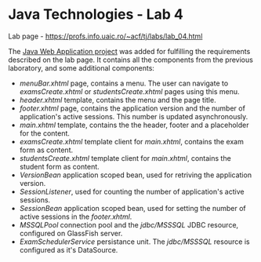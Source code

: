 # Java Technologies - Lab 4

Lab page - https://profs.info.uaic.ro/~acf/tj/labs/lab_04.html

The [Java Web Application project](https://github.com/StrugariStefan/JT/tree/main/L4/laborator4) was added for fulfilling the requirements described on the lab page. It contains all the components from the previous laboratory, and some additional components:
- *menuBar.xhtml* page, contains a menu. The user can navigate to *examsCreate.xhtml* or *studentsCreate.xhtml* pages using this menu.
- *header.xhtml* template, contains the menu and the page title.
- *footer.xhtml* page, contains the application version and the number of application's active sessions. This number is updated asynchronously.
- *main.xhtml* template, contains the the header, footer and a placeholder for the content.
- *examsCreate.xhtml* template client for *main.xhtml*, contains the exam form as content.
- *studentsCreate.xhtml* template client for *main.xhtml*, contains the student form as content.
- *VersionBean* application scoped bean, used for retriving the application version.
- *SessionListener*, used for counting the number of application's active sessions.
- *SessionBean* application scoped bean, used for setting the number of active sessions in the *footer.xhtml*.
- *MSSQLPool* connection pool and the *jdbc/MSSSQL* JDBC resource, configured on GlassFish server.
- *ExamSchedulerService* persistance unit. The *jdbc/MSSSQL* resource is configured as it's DataSource.
